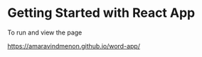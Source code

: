 # Getting Started with React App

To run and view the page

https://amaravindmenon.github.io/word-app/

